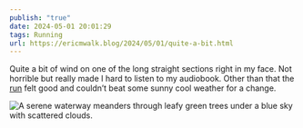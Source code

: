 ```yaml
---
publish: "true"
date: 2024-05-01 20:01:29
tags: Running
url: https://ericmwalk.blog/2024/05/01/quite-a-bit.html
---
```


Quite a bit of wind on one of the long straight sections right in my face. Not horrible but really made I hard to listen to my audiobook. Other than that the [run](https://strava.com/activities/11309643542) felt good and couldn’t beat some sunny cool weather for a change.

![A serene waterway meanders through leafy green trees under a blue sky with scattered clouds.](https://ericmwalk.blog/uploads/2024/img-8785.jpeg)